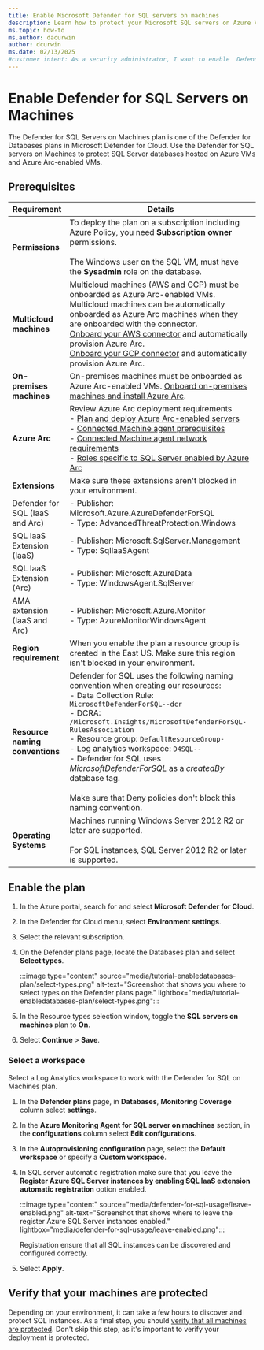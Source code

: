 ```yaml
---
title: Enable Microsoft Defender for SQL servers on machines
description: Learn how to protect your Microsoft SQL servers on Azure VMs, on-premises, and in hybrid and multicloud environments with Microsoft Defender for Cloud.
ms.topic: how-to
ms.author: dacurwin
author: dcurwin
ms.date: 02/13/2025
#customer intent: As a security administrator, I want to enable  Defender for SQL servers on machines so that I can protect my SQL servers in various environments.
---
```


# Enable Defender for SQL Servers on Machines

The Defender for SQL Servers on Machines plan is one of the Defender for Databases plans in Microsoft Defender for Cloud. Use the Defender for SQL servers on Machines to protect SQL Server databases hosted on Azure VMs and Azure Arc-enabled VMs.

## Prerequisites

| Requirement | Details |
|-------------|---------|
| **Permissions** | To deploy the plan on a subscription including Azure Policy, you need **Subscription owner** permissions. <br> <br> The Windows user on the SQL VM, must have the **Sysadmin** role on the database. |
| **Multicloud machines** | Multicloud machines (AWS and GCP) must be onboarded as Azure Arc-enabled VMs. Multicloud machines can be automatically onboarded as Azure Arc machines when they are onboarded with the connector. <br> [Onboard your AWS connector](quickstart-onboard-aws.md) and automatically provision Azure Arc. <br> [Onboard your GCP connector](quickstart-onboard-gcp.md) and automatically provision Azure Arc. |
| **On-premises machines** | On-premises machines must be onboarded as Azure Arc-enabled VMs. [Onboard on-premises machines and install Azure Arc](/azure/azure-arc/servers/learn/quick-enable-hybrid-vm). |
| **Azure Arc** | Review Azure Arc deployment requirements <br> - [Plan and deploy Azure Arc-enabled servers](/azure/azure-arc/servers/plan-at-scale-deployment) <br> - [Connected Machine agent prerequisites](/azure/azure-arc/servers/prerequisites) <br> - [Connected Machine agent network requirements](/azure/azure-arc/servers/network-requirements) <br> - [Roles specific to SQL Server enabled by Azure Arc](/sql/relational-databases/security/authentication-access/server-level-roles#roles-specific-to-sql-server-enabled-by-azure-arc) |
| **Extensions**|  Make sure these extensions aren't blocked in your environment. | 
| Defender for SQL (IaaS and Arc)| - Publisher: Microsoft.Azure.AzureDefenderForSQL<br>  - Type: AdvancedThreatProtection.Windows |
| SQL IaaS Extension (IaaS)| - Publisher: Microsoft.SqlServer.Management<br>  - Type: SqlIaaSAgent |
| SQL IaaS Extension (Arc)| - Publisher: Microsoft.AzureData<br>  - Type: WindowsAgent.SqlServer|
| AMA extension (IaaS and Arc) | - Publisher: Microsoft.Azure.Monitor<br>  - Type: AzureMonitorWindowsAgent |
| **Region requirement** | When you enable the plan a resource group is created in the East US. Make sure this region isn't blocked in your environment. |
| **Resource naming conventions** | Defender for SQL uses the following naming convention when creating our resources: <br> - Data Collection Rule: `MicrosoftDefenderForSQL--dcr` <br> - DCRA: `/Microsoft.Insights/MicrosoftDefenderForSQL-RulesAssociation` <br> - Resource group: `DefaultResourceGroup-` <br> - Log analytics workspace: `D4SQL--` <br> - Defender for SQL uses *MicrosoftDefenderForSQL* as a *createdBy* database tag. <br><br> Make sure that Deny policies don't block this naming convention. |
| **Operating Systems**| Machines running Windows Server 2012 R2 or later are supported. <br> <br> For SQL instances, SQL Server 2012 R2 or later is supported. |

## Enable the plan

1. In the Azure portal, search for and select **Microsoft Defender for Cloud**.

1. In the Defender for Cloud menu, select **Environment settings**.

1. Select the relevant subscription.

1. On the Defender plans page, locate the Databases plan and select **Select types**.

    :::image type="content" source="media/tutorial-enabledatabases-plan/select-types.png" alt-text="Screenshot that shows you where to select types on the Defender plans page." lightbox="media/tutorial-enabledatabases-plan/select-types.png":::

1. In the Resource types selection window, toggle the **SQL servers on machines** plan to **On**.

1. Select **Continue** > **Save**.

### Select a workspace

Select a Log Analytics workspace to work with the Defender for SQL on Machines plan.

1. In the **Defender plans** page, in **Databases**, **Monitoring Coverage** column select **settings**.

1. In the **Azure Monitoring Agent for SQL server on machines** section, in the **configurations** column select **Edit configurations**.

1. In the **Autoprovisioning configuration** page, select the **Default workspace** or specify a **Custom workspace**.

1. In SQL server automatic registration make sure that you leave the **Register Azure SQL Server instances by enabling SQL IaaS extension automatic registration** option enabled.

    :::image type="content" source="media/defender-for-sql-usage/leave-enabled.png" alt-text="Screenshot that shows where to leave the register Azure SQL Server instances enabled." lightbox="media/defender-for-sql-usage/leave-enabled.png":::

    Registration ensure that all SQL instances can be discovered and configured correctly.

1. Select **Apply**.

## Verify that your machines are protected

Depending on your environment, it can take a few hours to discover and protect SQL instances. As a final step, you should [verify that all machines are protected](verify-machine-protection.md). Don't skip this step, as it's important to verify your deployment is protected.
